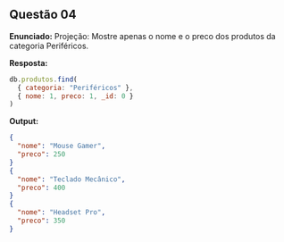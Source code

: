 ## Questão 04

**Enunciado:**
Projeção: Mostre apenas o nome e o preco dos produtos da categoria Periféricos.

**Resposta:**
```js
db.produtos.find(
  { categoria: "Periféricos" },
  { nome: 1, preco: 1, _id: 0 }
)
```

**Output:**
```json
{
  "nome": "Mouse Gamer",
  "preco": 250
}
{
  "nome": "Teclado Mecânico",
  "preco": 400
}
{
  "nome": "Headset Pro",
  "preco": 350
}
```
